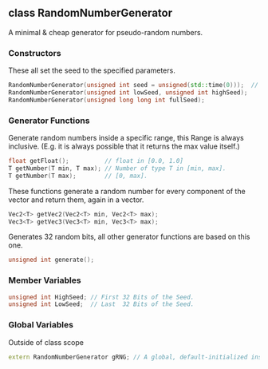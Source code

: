 ## class RandomNumberGenerator

A minimal & cheap generator for pseudo-random numbers.

### Constructors

These all set the seed to the specified parameters.
```cpp
RandomNumberGenerator(unsigned int seed = unsigned(std::time(0)));  // Derive the 64-Bit seed from a 32-Bit seed. If no seed is given use the system time as seed.
RandomNumberGenerator(unsigned int lowSeed, unsigned int highSeed);
RandomNumberGenerator(unsigned long long int fullSeed);
```

### Generator Functions

Generate random numbers inside a specific range, this Range is always inclusive. (E.g. it is always possible that it returns the max value itself.)
```cpp
float getFloat();          // float in [0.0, 1.0]
T getNumber(T min, T max); // Number of type T in [min, max].
T getNumber(T max);        // [0, max].
```

These functions generate a random number for every component of the vector and return them, again in a vector.
```cpp
Vec2<T> getVec2(Vec2<T> min, Vec2<T> max);
Vec3<T> getVec3(Vec3<T> min, Vec3<T> max);
```

Generates 32 random bits, all other generator functions are based on this one.
```cpp
unsigned int generate();
```

### Member Variables

```cpp
unsigned int HighSeed; // First 32 Bits of the Seed.
unsigned int LowSeed;  // Last  32 Bits of the Seed.
```

### Global Variables

Outside of class scope
```cpp
extern RandomNumberGenerator gRNG; // A global, default-initialized instance of the RandomNumberGenerator for convinience.
```


